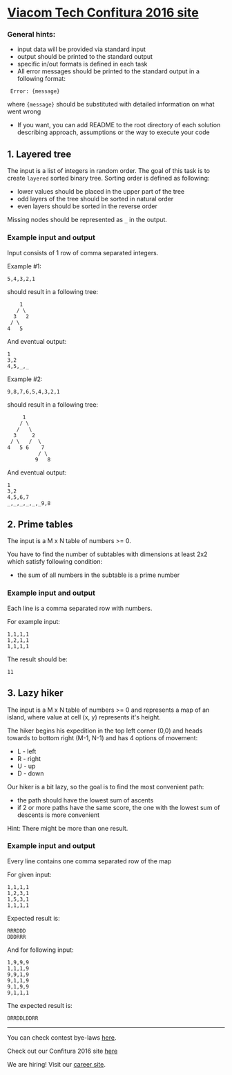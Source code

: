 # [Viacom Tech Confitura 2016 site](http://tech.viacom.com/warsawsdc/confitura2016/)

### General hints:

* input data will be provided via standard input
* output should be printed to the standard output
* specific in/out formats is defined in each task
* All error messages should be printed to the standard output in a following format:
```
 Error: {message}
``` 
 where `{message}` should be substituted with detailed information on what went wrong 
* If you want, you can add README to the root directory of each solution describing approach, assumptions or the way to execute your code

## 1. Layered tree
The input is a list of integers in random order.
The goal of this task is to create `layered` sorted binary tree.
Sorting order is defined as following:

* lower values should be placed in the upper part of the tree
* odd layers of the tree should be sorted in natural order
* even layers should be sorted in the reverse order

Missing nodes should be represented as `_` in the output.

### Example input and output
Input consists of 1 row of comma separated integers.

Example #1:
```
5,4,3,2,1
```

should result in a following tree:
```
    1
   / \
  3   2
 / \
4   5
```

And eventual output:
```
1
3,2
4,5,_,_
```

Example #2:
```
9,8,7,6,5,4,3,2,1
```

should result in a following tree:
```
     1
    / \
   /   \
  3     2
 / \   /  \
4   5 6    7
          / \
         9   8
```

And eventual output:
```
1
3,2
4,5,6,7
_,_,_,_,_,_9,8
```


## 2.  Prime tables
The input is a M x N table of numbers >= 0.

You have to find the number of subtables with dimensions at least 2x2 which satisfy following condition:

* the sum of all numbers in the subtable is a prime number

### Example input and output
Each line is a comma separated row with numbers.

For example input:
```
1,1,1,1
1,2,1,1
1,1,1,1
```
The result should be:
```
11
```

## 3. Lazy hiker

The input is a M x N table of numbers >= 0 and represents a map of an island, where value at cell (x, y) represents it's height.

The hiker begins his expedition in the top left corner (0,0) and heads towards to bottom right (M-1, N-1) and has 4 options of movement:

* L - left
* R - right
* U - up
* D - down

Our hiker is a bit lazy, so the goal is to find the most convenient path:
* the path should have the lowest sum of ascents
* if 2 or more paths have the same score, the one with the lowest sum of descents is more convenient

Hint: There might be more than one result.

### Example input and output
Every line contains one comma separated row of the map

For given input:
```
1,1,1,1 
1,2,3,1 
1,5,3,1 
1,1,1,1
```

Expected result is:
```
RRRDDD
DDDRRR
```

And for following input:
```
1,9,9,9
1,1,1,9
9,9,1,9
9,1,1,9
9,1,9,9
9,1,1,1
```
The expected result is:
```
DRRDDLDDRR
```

---
You can check contest bye-laws [here](http://tech.viacom.com/warsawsdc/confitura2016/Regulamin_konkurs_Viacom_programmer_adventure_2016.pdf).

Check out our Confitura 2016 site [here](http://tech.viacom.com/warsawsdc/confitura2016/)

We are hiring! Visit our [career site](http://tech.viacom.com/careers/).
